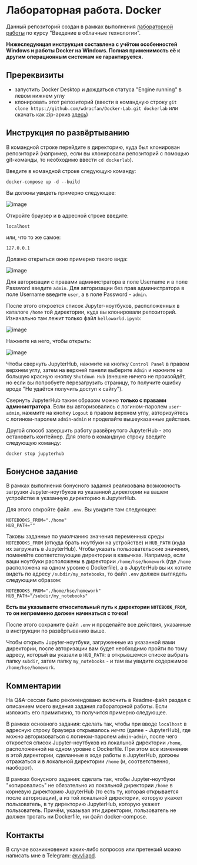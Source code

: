 # Лабораторная работа. Docker

Данный репозиторий создан в рамках выполнения [лабораторной работы](https://github.com/ilya2108/HSE-Lab-Docker/blob/main/README.md) по курсу "Введение в облачные технологии". 

**Нижеследующая инструкция составлена с учётом особенностей Windows и работы Docker на Windows. Полная применимость её к другим операционным системам не гарантируется.**

## Пререквизиты

- запустить Docker Desktop и дождаться статуса "Engine running" в левом нижнем углу
- клонировать этот репозиторий (ввести в командную строку `git clone https://github.com/wdracfan/Docker-Lab.git dockerlab` или скачать как zip-архив [здесь](https://github.com/wdracfan/Docker-Lab/archive/refs/heads/main.zip))

## Инструкция по развёртыванию

В командной строке перейдите в директорию, куда был клонирован репозиторий (например, если вы клонировали репозиторий с помощью git-команды, то необходимо ввести `cd dockerlab`).

Введите в командной строке следующую команду:
```
docker-compose up -d --build
```
Вы должны увидеть примерно следующее:

![image](https://user-images.githubusercontent.com/121407222/210179905-23f89721-fd1a-4bff-93bc-d98963bdcd4b.png)

Откройте браузер и в адресной строке введите:
```
localhost
```
или, что то же самое:
```
127.0.0.1
```

Должно открыться окно примерно такого вида:

![image](https://user-images.githubusercontent.com/121407222/209570731-3f9fdf0e-3ea3-469d-afd6-a53763a7d068.png)

Для авторизации с правами администратора в поле Username и в поле Password введите `admin`. Для авторизации без прав администратора в поле Username введите `user`, а в поле Password - `admin`.

После этого откроется список Jupyter-ноутбуков, расположенных в каталоге `/home` той директории, куда вы клонировали репозиторий. Изначально там лежит только файл `helloworld.ipynb`:

![image](https://user-images.githubusercontent.com/121407222/209568826-b6e9dd17-f962-4b8f-9e85-ad100b323fe9.png)

Нажмите на него, чтобы открыть:

![image](https://user-images.githubusercontent.com/121407222/209570992-77c143bb-1131-4d85-afcc-d5bf448c8e68.png)

Чтобы свернуть JupyterHub, нажмите на кнопку `Control Panel` в правом верхнем углу, затем на верхней панели выберите `Admin` и нажмите на большую красную кнопку `Shutdown Hub` (внешне ничего не произойдёт, но если вы попробуете перезагрузить страницу, то получите ошибку вроде "Не удаётся получить доступ к сайту"). 

Свернуть JupyterHub таким образом можно **только с правами администратора**. Если вы авторизовались с логином-паролем `user`-`admin`, нажмите на кнопку `Logout` в правом верхнем углу, авторизуйтесь с логином-паролем `admin`-`admin` и проделайте вышеуказанные действия.

Другой способ завершить работу развёрнутого JupyterHub - это остановить контейнер. Для этого в командную строку введите следующую команду:
```
docker stop jupyterhub
```
## Бонусное задание

В рамках выполнения бонусного задания реализована возможность загрузки Jupyter-ноутбуков из указанной директории на вашем устройстве в указанную директорию в JupyterHub.

Для этого откройте файл `.env`. Вы увидите там следующее:
```
NOTEBOOKS_FROM="./home"
HUB_PATH=""
```

Таковы заданные по умолчанию значения переменных среды `NOTEBOOKS_FROM` (откуда брать ноутбуки на устройстве) и `HUB_PATH` (куда их загружать в JupyterHub). Чтобы указать пользовательские значения, поменяйте соответствующие директории в кавычках. Например, если ваши ноутбуки расположены в директории `/home/hse/homework` (где `/home` расположена на одном уровне с Dockerfile), а в JupyterHub вы их хотите видеть по адресу `/subdir/my_notebooks`, то файл `.env` должен выглядеть следующим образом:
```
NOTEBOOKS_FROM="./home/hse/homework"
HUB_PATH="/subdir/my_notebooks"
```

**Есть вы указываете относительный путь к директории `NOTEBOOK_FROM`, то он непременно должен начинаться с точки!**

После этого сохраните файл `.env` и проделайте все действия, указанные в инструкции по развёртыванию выше.

Чтобы открыть Jupyter-ноутбуки, загруженные из указанной вами директории, после авторизации вам будет необходимо пройти по тому адресу, который вы указали в `HUB_PATH`: в открывшемся списке выбрать папку `subdir`, затем папку `my_notebooks` - и там вы увидите содержимое `/home/hse/homework`.

## Комментарии

На Q&A-сессии было рекомендовано включить в Readme-файл раздел с описанием моего видения задания лабораторной работы. Если изложить его примитивно, то получится примерно следующее.

В рамках основного задания: сделать так, чтобы при вводе `localhost` в адресную строку браузера открывалось *нечто* (далее - JupyterHub), где можно авторизоваться с логином-паролем `admin`-`admin`, после чего откроется список Jupyter-ноутбуков из локальной директории `/home`, расположенной на одном уровне с Dockerfile. При этом все изменения в этой директории, сделанные в ходе работы в JupyterHub, должны отражаться и в локальной директории `/home` (и, соответственно, наоборот).

В рамках бонусного задания: сделать так, чтобы Jupyter-ноутбуки "копировались" не обязательно из локальной директории `/home` в корневую директорию JupyterHub (то есть ту, которая открывается после авторизации), а из той локальной директории, которую укажет пользователь, в ту директорию JupyterHub, которую укажет пользователь. Причём, указывая эти директории, пользователь не должен трогать ни Dockerfile, ни файл docker-compose.

## Контакты

В случае возникновения каких-либо вопросов или претензий можно написать мне в Telegram: [@vvliapd](https://t.me/vvliapd).
